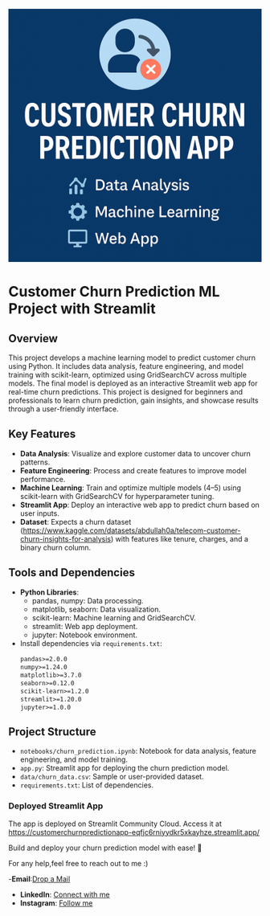 ![Customer churn prediction App](https://github.com/Kurra-Srinivas/Customer_Churn_Prediction_app/blob/main/Project%20img.png)
# Customer Churn Prediction ML Project with Streamlit

## Overview
This project develops a machine learning model to predict customer churn using Python. It includes data analysis, feature engineering, and model training with scikit-learn, optimized using GridSearchCV across multiple models. The final model is deployed as an interactive Streamlit web app for real-time churn predictions. This project is designed for beginners and professionals to learn churn prediction, gain insights, and showcase results through a user-friendly interface.

## Key Features
- **Data Analysis**: Visualize and explore customer data to uncover churn patterns.
- **Feature Engineering**: Process and create features to improve model performance.
- **Machine Learning**: Train and optimize multiple models (4–5) using scikit-learn with GridSearchCV for hyperparameter tuning.
- **Streamlit App**: Deploy an interactive web app to predict churn based on user inputs.
- **Dataset**: Expects a churn dataset (https://www.kaggle.com/datasets/abdullah0a/telecom-customer-churn-insights-for-analysis) with features like tenure, charges, and a binary churn column.

## Tools and Dependencies
- **Python Libraries**:
  - pandas, numpy: Data processing.
  - matplotlib, seaborn: Data visualization.
  - scikit-learn: Machine learning and GridSearchCV.
  - streamlit: Web app deployment.
  - jupyter: Notebook environment.
- Install dependencies via `requirements.txt`:
  ```
  pandas>=2.0.0
  numpy>=1.24.0
  matplotlib>=3.7.0
  seaborn>=0.12.0
  scikit-learn>=1.2.0
  streamlit>=1.20.0
  jupyter>=1.0.0
  ```

## Project Structure
- `notebooks/churn_prediction.ipynb`: Notebook for data analysis, feature engineering, and model training.
- `app.py`: Streamlit app for deploying the churn prediction model.
- `data/churn_data.csv`: Sample or user-provided dataset.
- `requirements.txt`: List of dependencies.

### Deployed Streamlit App
The app is deployed on Streamlit Community Cloud. Access it at https://customerchurnpredictionapp-eqfjc6rniyydkr5xkayhze.streamlit.app/

Build and deploy your churn prediction model with ease! 🚀

For any help,feel free to reach out to me :)

-**Email**:[Drop a Mail](srinivaskurra886@gmail.com)
- **LinkedIn**: [Connect with me](https://www.linkedin.com/in/kurra-srinivas-31727420b/)
- **Instagram**: [Follow me](https://www.instagram.com/_srinivas.kurra/profilecard/?igsh=MWxuNnNpNXc2anhhMg==)
